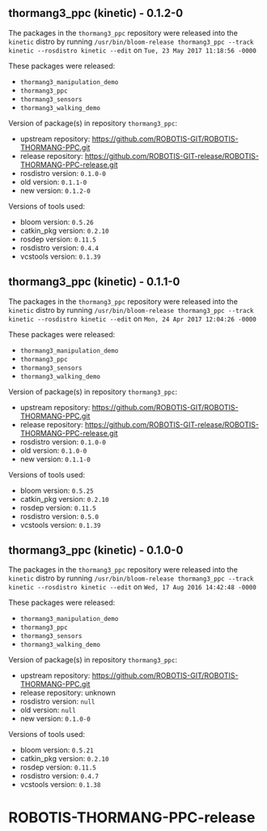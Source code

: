 ## thormang3_ppc (kinetic) - 0.1.2-0

The packages in the `thormang3_ppc` repository were released into the `kinetic` distro by running `/usr/bin/bloom-release thormang3_ppc --track kinetic --rosdistro kinetic --edit` on `Tue, 23 May 2017 11:18:56 -0000`

These packages were released:
- `thormang3_manipulation_demo`
- `thormang3_ppc`
- `thormang3_sensors`
- `thormang3_walking_demo`

Version of package(s) in repository `thormang3_ppc`:

- upstream repository: https://github.com/ROBOTIS-GIT/ROBOTIS-THORMANG-PPC.git
- release repository: https://github.com/ROBOTIS-GIT-release/ROBOTIS-THORMANG-PPC-release.git
- rosdistro version: `0.1.0-0`
- old version: `0.1.1-0`
- new version: `0.1.2-0`

Versions of tools used:

- bloom version: `0.5.26`
- catkin_pkg version: `0.2.10`
- rosdep version: `0.11.5`
- rosdistro version: `0.4.4`
- vcstools version: `0.1.39`


## thormang3_ppc (kinetic) - 0.1.1-0

The packages in the `thormang3_ppc` repository were released into the `kinetic` distro by running `/usr/bin/bloom-release thormang3_ppc --track kinetic --rosdistro kinetic --edit` on `Mon, 24 Apr 2017 12:04:26 -0000`

These packages were released:
- `thormang3_manipulation_demo`
- `thormang3_ppc`
- `thormang3_sensors`
- `thormang3_walking_demo`

Version of package(s) in repository `thormang3_ppc`:

- upstream repository: https://github.com/ROBOTIS-GIT/ROBOTIS-THORMANG-PPC.git
- release repository: https://github.com/ROBOTIS-GIT-release/ROBOTIS-THORMANG-PPC-release.git
- rosdistro version: `0.1.0-0`
- old version: `0.1.0-0`
- new version: `0.1.1-0`

Versions of tools used:

- bloom version: `0.5.25`
- catkin_pkg version: `0.2.10`
- rosdep version: `0.11.5`
- rosdistro version: `0.5.0`
- vcstools version: `0.1.39`


## thormang3_ppc (kinetic) - 0.1.0-0

The packages in the `thormang3_ppc` repository were released into the `kinetic` distro by running `/usr/bin/bloom-release thormang3_ppc --track kinetic --rosdistro kinetic --edit` on `Wed, 17 Aug 2016 14:42:48 -0000`

These packages were released:
- `thormang3_manipulation_demo`
- `thormang3_ppc`
- `thormang3_sensors`
- `thormang3_walking_demo`

Version of package(s) in repository `thormang3_ppc`:

- upstream repository: https://github.com/ROBOTIS-GIT/ROBOTIS-THORMANG-PPC.git
- release repository: unknown
- rosdistro version: `null`
- old version: `null`
- new version: `0.1.0-0`

Versions of tools used:

- bloom version: `0.5.21`
- catkin_pkg version: `0.2.10`
- rosdep version: `0.11.5`
- rosdistro version: `0.4.7`
- vcstools version: `0.1.38`


# ROBOTIS-THORMANG-PPC-release